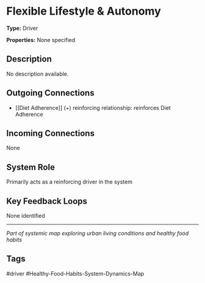 # Flexible Lifestyle & Autonomy

**Type:** Driver

**Properties:** None specified

## Description
No description available.

## Outgoing Connections
- [[Diet Adherence]] (+) reinforcing relationship: reinforces Diet Adherence

## Incoming Connections
None

## System Role
Primarily acts as a reinforcing driver in the system

## Key Feedback Loops
None identified

---
*Part of systemic map exploring urban living conditions and healthy food habits*

## Tags
#driver #Healthy-Food-Habits-System-Dynamics-Map
